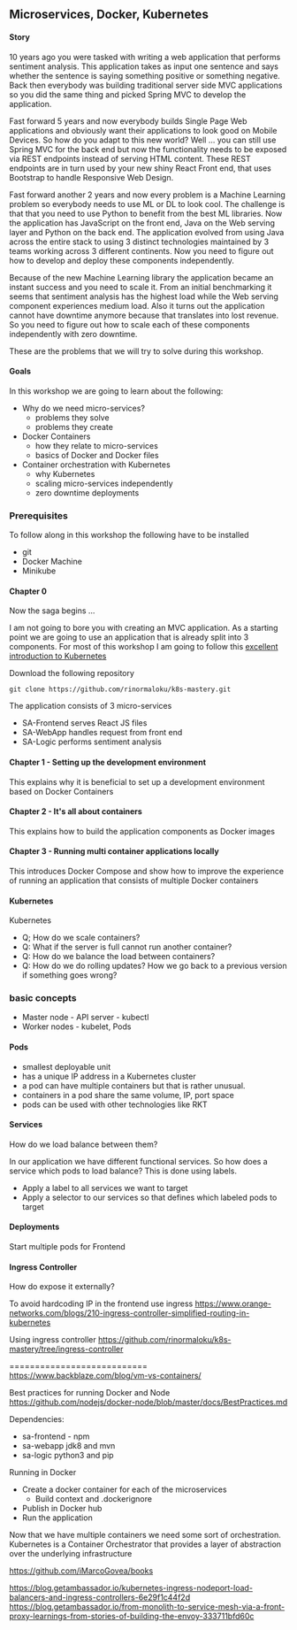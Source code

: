 ## Microservices, Docker, Kubernetes

#### Story

10 years ago you were tasked with writing a web application that performs sentiment analysis. This application takes as input one sentence and says whether the sentence is saying something positive or something negative. Back then everybody was building traditional server side MVC applications so you did the same thing and picked Spring MVC to develop the application.

Fast forward 5 years and now everybody builds Single Page Web applications and obviously want their applications to look good on Mobile Devices. So how do you adapt to this new world? Well ... you can still use Spring MVC for the back end but now the functionality needs to be exposed via REST endpoints instead of serving HTML content. These REST endpoints are in turn used by your new shiny React Front end, that uses Bootstrap to handle Responsive Web Design.

Fast forward another 2 years and now every problem is a Machine Learning problem so everybody needs to use ML or DL to look cool. The challenge is that that you need to use Python to benefit from the best ML libraries. Now the application has JavaScript on the front end, Java on the Web serving layer and Python on the back end. The application evolved from using Java across the entire stack to using 3 distinct technologies maintained by 3 teams working across 3 different continents. Now you need to figure out how to develop and deploy these components independently.

Because of the new Machine Learning library the application became an instant success and you need to scale it. From an initial benchmarking it seems that sentiment analysis has the highest load while the Web serving component experiences medium load. Also it turns out the application cannot have downtime anymore because that translates into lost revenue. So you need to figure out how to scale each of these components independently with zero downtime.

These are the problems that we will try to solve during this workshop.

#### Goals
In this workshop we are going to learn about the following:
* Why do we need micro-services?
  * problems they solve
  * problems they create
* Docker Containers
  * how they relate to micro-services
  * basics of Docker and Docker files
* Container orchestration with Kubernetes
  * why Kubernetes  
  * scaling micro-services independently
  * zero downtime deployments

### Prerequisites
To follow along in this workshop the following have to be installed
* git
* Docker Machine
* Minikube

#### Chapter 0
Now the saga begins ...

I am not going to bore you with creating an MVC application. As a starting point we are going to use an application that is already split into 3 components. For most of this workshop I am going to follow this [excellent introduction to Kubernetes](https://medium.freecodecamp.org/learn-kubernetes-in-under-3-hours-a-detailed-guide-to-orchestrating-containers-114ff420e882)

Download the following repository

```
git clone https://github.com/rinormaloku/k8s-mastery.git
```

The application consists of 3 micro-services
* SA-Frontend serves React JS files
* SA-WebApp handles request from front end
* SA-Logic performs sentiment analysis

#### Chapter 1 - Setting up the development environment
This explains why it is beneficial to set up a development environment based on Docker Containers
#### Chapter 2 - It's all about containers
This explains how to build the application components as Docker images
#### Chapter 3 - Running multi container applications locally
This introduces Docker Compose and show how to improve the experience of running an application that consists of multiple Docker containers

#### Kubernetes
Kubernetes
* Q; How do we scale containers?
* Q: What if the server is full cannot run another container?
* Q: How do we balance the load between containers?
* Q: How do we do rolling updates? How we go back to a previous version if something goes wrong?

### basic concepts
* Master node - API server - kubectl
* Worker nodes - kubelet, Pods

#### Pods
* smallest deployable unit
* has a unique IP address in a Kubernetes cluster
* a pod can have multiple containers but that is rather unusual.
* containers in a pod share the same volume, IP, port space
* pods can be used with other technologies like RKT

#### Services
How do we load balance between them?

In our application we have different functional services. So how does a service which pods to load balance? This is done using labels.
* Apply a label to all services we want to target
* Apply a selector to our services so that defines which labeled pods to target

#### Deployments
Start multiple pods for Frontend

#### Ingress Controller
How do expose it externally?

To avoid hardcoding IP in the frontend use ingress
 https://www.orange-networks.com/blogs/210-ingress-controller-simplified-routing-in-kubernetes

 Using ingress controller
 https://github.com/rinormaloku/k8s-mastery/tree/ingress-controller



===========================
https://www.backblaze.com/blog/vm-vs-containers/

Best practices for running Docker and Node
https://github.com/nodejs/docker-node/blob/master/docs/BestPractices.md

Dependencies:
* sa-frontend - npm
* sa-webapp jdk8 and mvn
* sa-logic python3 and pip


Running in Docker
* Create a docker container for each of the microservices
  * Build context and .dockerignore
* Publish in Docker hub
* Run the application

Now that we have multiple containers we need some sort of orchestration.
Kubernetes is a Container Orchestrator that provides a layer of abstraction over the underlying infrastructure

https://github.com/iMarcoGovea/books

https://blog.getambassador.io/kubernetes-ingress-nodeport-load-balancers-and-ingress-controllers-6e29f1c44f2d
https://blog.getambassador.io/from-monolith-to-service-mesh-via-a-front-proxy-learnings-from-stories-of-building-the-envoy-333711bfd60c

